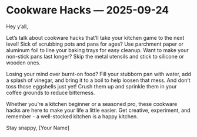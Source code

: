 # Cookware Hacks — 2025-09-24

Hey y’all, 

Let’s talk about cookware hacks that’ll take your kitchen game to the next level! Sick of scrubbing pots and pans for ages? Use parchment paper or aluminum foil to line your baking trays for easy cleanup. Want to make your non-stick pans last longer? Skip the metal utensils and stick to silicone or wooden ones. 

Losing your mind over burnt-on food? Fill your stubborn pan with water, add a splash of vinegar, and bring it to a boil to help loosen that mess. And don’t toss those eggshells just yet! Crush them up and sprinkle them in your coffee grounds to reduce bitterness. 

Whether you’re a kitchen beginner or a seasoned pro, these cookware hacks are here to make your life a little easier. Get creative, experiment, and remember - a well-stocked kitchen is a happy kitchen. 

Stay snappy, 
[Your Name]